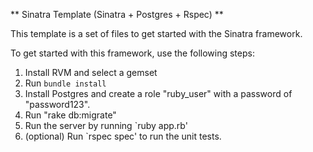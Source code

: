 ** Sinatra Template (Sinatra + Postgres + Rspec) **

This template is a set of files to get started with the Sinatra framework.

To get started with this framework, use the following steps:
1. Install RVM and select a gemset
2. Run `bundle install`
3. Install Postgres and create a role "ruby_user" with a password of "password123".
4. Run "rake db:migrate"
5. Run the server by running
`ruby app.rb'
6. (optional) Run `rspec spec' to run the unit tests.
